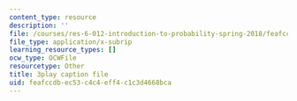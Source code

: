 ```yaml
---
content_type: resource
description: ''
file: /courses/res-6-012-introduction-to-probability-spring-2018/feafccdbec53c4c4eff4c1c3d4668bca_rRwWYRh8Ypg.srt
file_type: application/x-subrip
learning_resource_types: []
ocw_type: OCWFile
resourcetype: Other
title: 3play caption file
uid: feafccdb-ec53-c4c4-eff4-c1c3d4668bca
---
```

